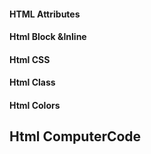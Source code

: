 #### HTML Attributes
#### Html Block &Inline
#### Html CSS
####  Html Class
#### Html Colors
## Html ComputerCode
